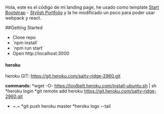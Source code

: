 

Hola, este es el código de mi landing page, he usado como template [Start Bootstrap](http://startbootstrap.com/) - [Stylish Portfolio](http://startbootstrap.com/template-overviews/stylish-portfolio/) y la he modificado un poco para poder usar webpack y react.

##Getting Started

* Clone repo
* ´npm install´
* ´npm run start´  
* Open http://localhost:3000



#### heroku

heroku GIT: https://git.heroku.com/salty-ridge-2960.git

**commands:**
*wget -O- https://toolbelt.heroku.com/install-ubuntu.sh | sh
*heroku login
*git remote add heroku https://git.heroku.com/salty-ridge-2960.git
* ~.~
*git push heroku master
*heroku logs --tail
